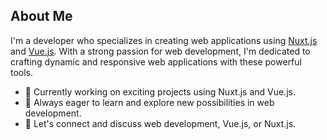 ## About Me

I'm a developer who specializes in creating web applications using [Nuxt.js](https://nuxt.com/) and [Vue.js](https://vuejs.org). With a strong passion for web development, I'm dedicated to crafting dynamic and responsive web applications with these powerful tools.


- 💼 Currently working on exciting projects using Nuxt.js and Vue.js.
- 🚀 Always eager to learn and explore new possibilities in web development.
- 💬 Let's connect and discuss web development, Vue.js, or Nuxt.js.
